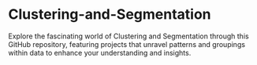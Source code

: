 # Clustering-and-Segmentation
 Explore the fascinating world of Clustering and Segmentation through this GitHub repository, featuring projects that unravel patterns and groupings within data to enhance your understanding and insights.
